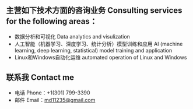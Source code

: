 ## 主营如下技术方面的咨询业务 Consulting services for the following areas：

* 数据分析和可视化 Data analytics and visulization 
* 人工智能（机器学习、深度学习、统计分析）模型训练和应用 AI (machine learning, deep learning, statistical) model training and application
* Linux和Windows自动化运维 automated operation of Linux and Windows 

## 联系我 Contact me
* 电话 Phone：+1(301) 799-3390
* 邮件 Email：md11235@gmail.com
